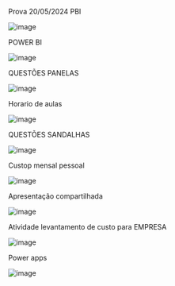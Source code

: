 Prova 20/05/2024 PBI

![image](https://github.com/xXTavaroviskXx/Informatica/assets/168144175/8848ac7a-eb9a-4bb5-8fb6-5d792e318f71)


POWER BI

![image](https://github.com/xXTavaroviskXx/Informatica/assets/168144175/09c50716-783a-4c19-be9d-4f7c664ca203)



QUESTÕES PANELAS

![image](https://github.com/xXTavaroviskXx/Informatica/assets/168144175/d456b5fb-3a3f-401a-88f9-dd1fbadee841)


Horario de aulas 


![image](https://github.com/xXTavaroviskXx/Informatica/assets/168144175/ea6a6a9a-d0d6-4b2f-9437-f46a34eb4a44)



QUESTÕES SANDALHAS


![image](https://github.com/xXTavaroviskXx/Informatica/assets/168144175/9e96c85b-ec01-4f78-8afb-e0f896318a38)

Custop mensal pessoal


![image](https://github.com/xXTavaroviskXx/Informatica/assets/168144175/e309415d-9cef-466b-8dcc-ed894e2cf676)


Apresentação compartilhada

![image](https://github.com/xXTavaroviskXx/Informatica/assets/168144175/37cfac61-dd7b-49b9-96ea-5e07f365719d)


Atividade levantamento de custo para EMPRESA


![image](https://github.com/xXTavaroviskXx/Informatica/assets/168144175/6bc35f83-0102-4c20-ad24-dd293e2baa8b)


Power apps

![image](https://github.com/xXTavaroviskXx/Informatica/assets/168144175/fd3966e2-9a5a-4a59-bf00-9dd0c68afdf6)



